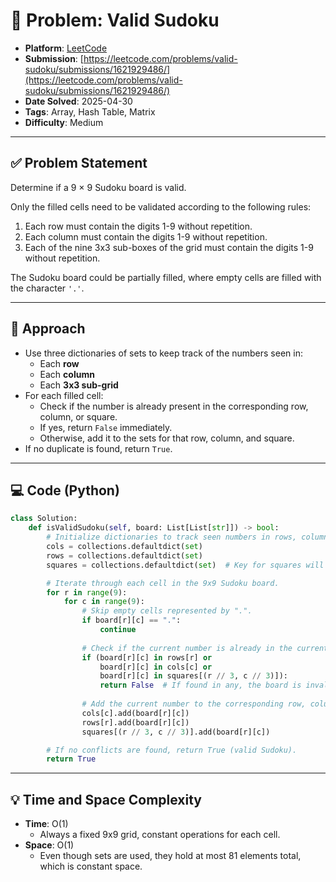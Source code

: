 # 🧲 Problem: Valid Sudoku

- **Platform**: [LeetCode](https://leetcode.com/problems/valid-sudoku/description/)
- **Submission**: [https://leetcode.com/problems/valid-sudoku/submissions/1621929486/](https://leetcode.com/problems/valid-sudoku/submissions/1621929486/)
- **Date Solved**: 2025-04-30
- **Tags**: Array, Hash Table, Matrix
- **Difficulty**: Medium

---

## ✅ Problem Statement
Determine if a 9 × 9 Sudoku board is valid.

Only the filled cells need to be validated according to the following rules:

1. Each row must contain the digits 1-9 without repetition.
2. Each column must contain the digits 1-9 without repetition.
3. Each of the nine 3x3 sub-boxes of the grid must contain the digits 1-9 without repetition.

The Sudoku board could be partially filled, where empty cells are filled with the character `'.'`.

---

## 🚀 Approach
- Use three dictionaries of sets to keep track of the numbers seen in:
  - Each **row**
  - Each **column**
  - Each **3x3 sub-grid**
- For each filled cell:
  - Check if the number is already present in the corresponding row, column, or square.
  - If yes, return `False` immediately.
  - Otherwise, add it to the sets for that row, column, and square.
- If no duplicate is found, return `True`.

---

## 💻 Code (Python)

```python
class Solution:
    def isValidSudoku(self, board: List[List[str]]) -> bool:
        # Initialize dictionaries to track seen numbers in rows, columns, and 3x3 squares.
        cols = collections.defaultdict(set)
        rows = collections.defaultdict(set)
        squares = collections.defaultdict(set)  # Key for squares will be (row//3, col//3)

        # Iterate through each cell in the 9x9 Sudoku board.
        for r in range(9):
            for c in range(9):
                # Skip empty cells represented by ".".
                if board[r][c] == ".":
                    continue
                
                # Check if the current number is already in the current row, column, or 3x3 square.
                if (board[r][c] in rows[r] or 
                    board[r][c] in cols[c] or 
                    board[r][c] in squares[(r // 3, c // 3)]):
                    return False  # If found in any, the board is invalid.
                
                # Add the current number to the corresponding row, column, and square sets.
                cols[c].add(board[r][c])
                rows[r].add(board[r][c])
                squares[(r // 3, c // 3)].add(board[r][c])

        # If no conflicts are found, return True (valid Sudoku).
        return True  
```

---

## 💡 Time and Space Complexity
- **Time**: O(1)
   - Always a fixed 9x9 grid, constant operations for each cell.
- **Space**: O(1)
   - Even though sets are used, they hold at most 81 elements total, which is constant space.
